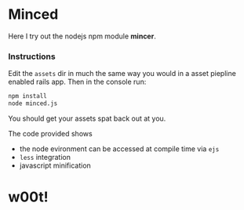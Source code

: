 # Minced

Here I try out the nodejs npm module **mincer**.


### Instructions

Edit the `assets` dir in much the same way you would in a asset piepline enabled rails app. Then in the console run:

```bash
npm install
node minced.js
```

You should get your assets spat back out at you.

The code provided shows

- the node evironment can be accessed at compile time via `ejs`
- `less` integration
- javascript minification

# w00t!
